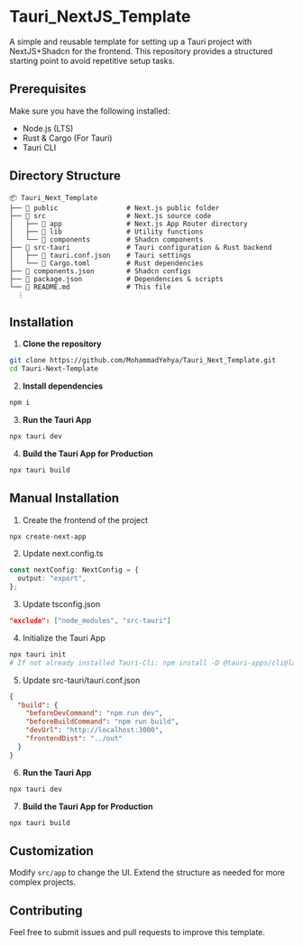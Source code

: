 # Tauri_NextJS_Template
A simple and reusable template for setting up a Tauri project with NextJS+Shadcn for the frontend. This repository provides a structured starting point to avoid repetitive setup tasks.

## Prerequisites
Make sure you have the following installed:
- Node.js (LTS)
- Rust & Cargo (For Tauri)
- Tauri CLI

## Directory Structure
```
📦 Tauri_Next_Template
├── 📂 public                 # Next.js public folder
├── 📂 src                    # Next.js source code
│   ├── 📂 app                # Next.js App Router directory
│   ├── 📂 lib                # Utility functions
│   └── 📂 components         # Shadcn components
├── 📂 src-tauri              # Tauri configuration & Rust backend
│   ├── 📜 tauri.conf.json    # Tauri settings
│   └── 📜 Cargo.toml         # Rust dependencies
├── 📜 components.json        # Shadcn configs
├── 📜 package.json           # Dependencies & scripts
└── 📜 README.md              # This file
  ⋮
```

## Installation
1. **Clone the repository**
```bash
git clone https://github.com/MohammadYehya/Tauri_Next_Template.git
cd Tauri-Next-Template
```
2. **Install dependencies**
```bash
npm i
```
3. **Run the Tauri App**
```bash
npx tauri dev
```
4. **Build the Tauri App for Production**
```bash
npx tauri build
```

## Manual Installation
1. Create the frontend of the project
```bash
npx create-next-app
```
2. Update next.config.ts
```ts
const nextConfig: NextConfig = {
  output: "export",
};
```
3. Update tsconfig.json
```json
"exclude": ["node_modules", "src-tauri"]
```
4. Initialize the Tauri App
```bash
npx tauri init    
# If not already installed Tauri-Cli: npm install -D @tauri-apps/cli@latest
```
5. Update src-tauri/tauri.conf.json
```json
{
  "build": {
    "beforeDevCommand": "npm run dev",
    "beforeBuildCommand": "npm run build",
    "devUrl": "http://localhost:3000",
    "frontendDist": "../out"
  }
}
```
6. **Run the Tauri App**
```bash
npx tauri dev
```
7. **Build the Tauri App for Production**
```bash
npx tauri build
```

## Customization
Modify `src/app` to change the UI. Extend the structure as needed for more complex projects.

## Contributing
Feel free to submit issues and pull requests to improve this template.